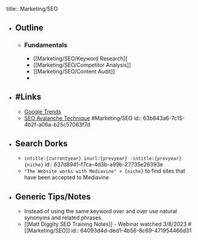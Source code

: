 title:: Marketing/SEO

- ## Outline
	- ### Fundamentals
		- [[Marketing/SEO/Keyword Research]]
		- [[Marketing/SEO/Competitor Analysis]]
		- [[Marketing/SEO/Content Audit]]
		-
- ## #Links
	- [Google Trends](https://trends.google.com/)
	- [SEO Avalanche Technique](https://www.buildersociety.com/threads/seo-avalanche-technique-ranking-with-no-resources.5114/) #Marketing/SEO
	  id:: 63b843a6-7c15-4b2f-a06a-b25c57063f7d
- ## Search Dorks
	- `intitle:{currentyear} inurl:{prevyear} -intitle:{prevyear} {niche}`
	  id:: 637d8941-f7ca-4d3b-a99b-27735e26393e
	- `"The Website works with Mediavine" + {niche}` to find sites that have been accepted to Mediavine
- ## Generic Tips/Notes
	- Instead of using the same keyword over and over use natural synonyms and related phrases.
	- [[Matt Diggity SEO Training Notes]] - Webinar watched 3/8/2023 #[[Marketing/SEO]]
	  id:: 64093d4d-ded1-4b56-8c69-471954466d31